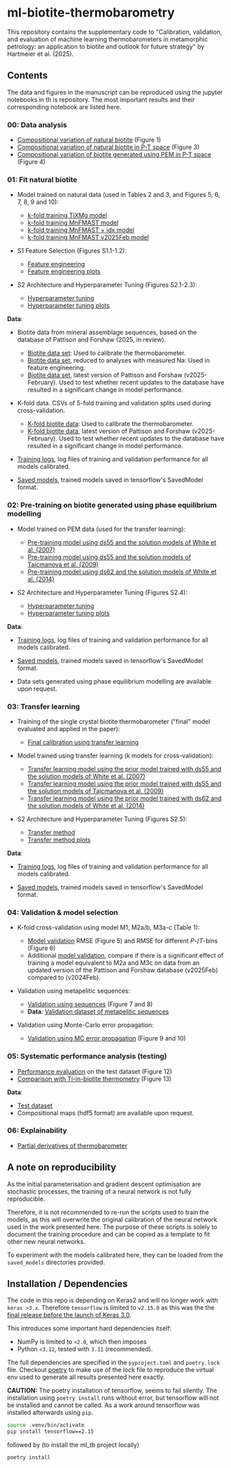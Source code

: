# ml-biotite-thermobarometry
This repository contains the supplementary code to "Calibration, validation, and evaluation of machine learning thermobarometers in metamorphic petrology: an application to biotite and outlook for future strategy" by Hartmeier et al. (2025).

## Contents
The data and figures in the manuscript can be reproduced using the jupyter notebooks in th is repository. The most important results and their corresponding notebook are listed here.

### 00: Data analysis
- [Compositional variation of natural biotite](00_data_analysis/00b_compositional_variation_of_biotites.ipynb) (Figure 1)
- [Compositional variation of natural biotite in P-T space](00_data_analysis/00c_compositional_variation_biotites_PTspace.ipynb) (Figure 3)
- [Compositional variation of biotite generated using PEM in P-T space](00_data_analysis/00c_compositional_variation_biotites_PTspace.ipynb) (Figure 4)

### 01: Fit natural biotite
- Model trained on natural data (used in Tables 2 and 3, and Figures 5, 6, 7, 8, 9 and 10):
    - [k-fold training TiXMg model](01_fit_natural_biotite/AA_k_training_TiXMg.ipynb)
    - [k-fold training MnFMAST model](01_fit_natural_biotite/AA_k_training_MnFMAST.ipynb)
    - [k-fold training MnFMAST + idx model](01_fit_natural_biotite/AA_k_training_MnFMAST_index_minerals.ipynb)
    - [k-fold training MnFMAST v2025Feb model](01_fit_natural_biotite/BB_k_training_MnFMAST_updatedDBFeb2025.ipynb)

- S1 Feature Selection (Figures S1.1-1.2):
    - [Feature engineering](01_fit_natural_biotite/feature_eng_testing.ipynb)
    - [Feature engineering plots](01_fit_natural_biotite/plot_feature_eng_testing.ipynb)
- S2 Architecture and Hyperparameter Tuning (Figures S2.1-2.3):
    - [Hyperparameter tuning](01_fit_natural_biotite/hyperparam_testing.ipynb)
    - [Hyperparameter tuning plots](01_fit_natural_biotite/plot_hyperparam_testing.ipynb)


**Data**:
- Biotite data from mineral assemblage sequences, based on the database of Pattison and Forshaw (2025, in review).
    - [Biotite data set](01_fit_natural_biotite/Metapelite-Database_Bt_CLEAN_2024-02-03.xlsx): Used to calibrate the thermobarometer.
    - [Biotite data set](01_fit_natural_biotite/Metapelite-Database_Bt_CLEAN_InclBt-Na2024-02-16.xlsx), reduced to analyses with measured Na: Used in feature engineering.
    - [Biotite data set](01_fit_natural_biotite/Metapelite-Database_Bt_CLEAN_2025-02-25.xlsx), latest version of Pattison and Forshaw (v2025-February). Used to test whether recent updates to the database have resulted in a significant change in model performance.

- K-fold data. CSVs of 5-fold training and validation splits used during cross-validation.
    - [K-fold biotite data](01_fit_natural_biotite/kfold_datasets): Used to calibrate the thermobarometer.
    - [K-fold biotite data](01_fit_natural_biotite/kfold_datasets_updatedDBFeb2025), latest version of Pattison and Forshaw (v2025-February). Used to test whether recent updates to the database have resulted in a significant change in model performance.

- [Training logs](01_fit_natural_biotite/logs), log files of training and validation performance for all models calibrated. 

- [Saved models](01_fit_natural_biotite/saved_models), trained models saved in tensorflow's SavedModel format.

### 02: Pre-training on biotite generated using phase equilibrium modelling
- Model trained on PEM data (used for the transfer learning):
    - [Pre-training model using ds55 and the solution models of White et al. (2007)](02_pretraining/priormodel_ds55Bt07.ipynb)
    - [Pre-training model using ds55 and the solution models of Tajcmanova et al. (2009)](02_pretraining/priormodel_ds55BtT.ipynb)
    - [Pre-training model using ds62 and the solution models of White et al. (2014)](02_pretraining/priormodel_ds62.ipynb)

- S2 Architecture and Hyperparameter Tuning (Figures S2.4):
    - [Hyperparameter tuning](02_pretraining/hyperparam_testing.ipynb)
    - [Hyperparameter tuning plots](02_pretraining/plot_hyperparam_testing.ipynb)

**Data**:
- [Training logs](02_pretraining/logs), log files of training and validation performance for all models calibrated. 

- [Saved models](02_pretraining/saved_models), trained models saved in tensorflow's SavedModel format.

- Data sets generated using phase equilibrium modelling are available upon request.

### 03: Transfer learning
- Training of the single crystal biotite thermobarometer ("final" model evaluated and applied in the paper):
    - [Final calibration using transfer learning](03_transfer_learning/03a_BtThermobarometer_finetuning.ipynb)
- Model trained using transfer learning (k models for cross-validation):
    - [Transfer learning model using the prior model trained with ds55 and the solution models of White et al. (2007)](03_transfer_learning/k_transfer_ds55Bt07.ipynb)
    - [Transfer learning model using the prior model trained with ds55 and the solution models of Tajcmanova et al. (2009)](03_transfer_learning/k_transfer_ds55BtT.ipynb)
    - [Transfer learning model using the prior model trained with ds62 and the solution models of White et al. (2014)](03_transfer_learning/k_transfer_ds62.ipynb)

- S2 Architecture and Hyperparameter Tuning (Figures S2.5):
    - [Transfer method](03_transfer_learning/transfer_technique.ipynb)
    - [Transfer method plots](03_transfer_learning/plot_transfer_technique.ipynb)

**Data**:
- [Training logs](03_transfer_learning/logs), log files of training and validation performance for all models calibrated. 

- [Saved models](03_transfer_learning/saved_models), trained models saved in tensorflow's SavedModel format.

### 04: Validation & model selection
- K-fold cross-validation using model M1, M2a/b, M3a-c (Table 1):
    - [Model validation](04_model_selection_validation/RMSE_kfold_crossvalidation.ipynb) RMSE (Figure 5) and RMSE for different *P*-/*T*-bins (Figure 6)
    - Additional [model validation](04_model_selection_validation/RMSE_kfold_crossvalidatio_compareDB_2024_2025.ipynb), compare if there is a significant effect of training a model equivalent to M2a and M3c on data from an updated version of the Pattison and Forshaw database (v2025Feb) compared to (v2024Feb).

- Validation using metapelitic sequences:
    - [Validation using sequences](04_model_selection_validation/sequence_validation.ipynb) (Figure 7 and 8)
    - **Data**: [Validation dataset of metapelitic sequences](04_model_selection_validation/validation_data_sequences.xlsx)

- Validation using Monte-Carlo error propagation:
    - [Validation using MC error propagation](04_model_selection_validation/error_propagation_validation.ipynb) (Figure 9 and 10)

### 05: Systematic performance analysis (testing)

- [Performance evaluation](05_systematic_performance_analysis/performance_test_data.ipynb) on the test dataset (Figure 12)
- [Comparison with Ti-in-biotite thermometry](05_systematic_performance_analysis/performance_comparison_to_TiBt.ipynb) (Figure 13)

**Data**:
- [Test dataset](05_systematic_performance_analysis/test_data_metapelitic_biotite.xlsx)
- Compositional maps (hdf5 format) are available upon request.

### 06: Explainability
- [Partial derivatives of thermobarometer](06_explainability/pdv_thermobarometer.ipynb)


## A note on reproducibility
As the initial parameterisation and gradient descent optimisation are stochastic processes, the training of a neural network is not fully reproducible.

Therefore, it is not recommended to re-run the scripts used to train the models, as this will overwrite the original calibration of the neural network used in the work presented here.
The purpose of these scripts is solely to document the training procedure and can be copied as a template to fit other new neural networks.

To experiment with the models calibrated here, they can be loaded from the `saved_models` directories provided.


## Installation / Dependencies

The code in this repo is depending on Keras2 and will no longer work with `keras >3.x`. Therefore `tensorflow` is limited to `v2.15.0` as this was the the [final release before the launch of Keras 3.0](https://github.com/tensorflow/tensorflow/releases/tag/v2.15.0).

This introduces some important hard dependencies itself:
- NumPy is limited to `<2.0`, which then imposes
- Python `<3.12`, tested with `3.11` (recommended).

The full dependencies are specified in the `pyproject.toml` and `poetry.lock` file. Checkout [poetry](https://python-poetry.org/) to make use of the lock file to reproduce the virtual env used to generate all results presented here exactly.

**CAUTION:** The poetry installation of tensorflow, seems to fail silently. The installation using `poetry install` runs without error, but tensorflow will not be installed and cannot be called. As a work around tensorflow was installed afterwards using `pip`.
```zsh
source .venv/bin/activate
pip install tensorflow==2.15
```
followed by (to install the ml_tb project locally)
```zsh
poetry install
```